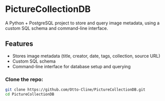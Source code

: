 # PictureCollectionDB

A Python + PostgreSQL project to store and query image metadata, using a custom SQL schema and command-line interface.

## Features
- Stores image metadata (title, creator, date, tags, collection, source URL)
- Custom SQL schema
- Command-line interface for database setup and querying

 
### Clone the repo:

   ```bash
   git clone https://github.com/Otto-Cline/PictureCollectionDB.git
   cd PictureCollectionDB